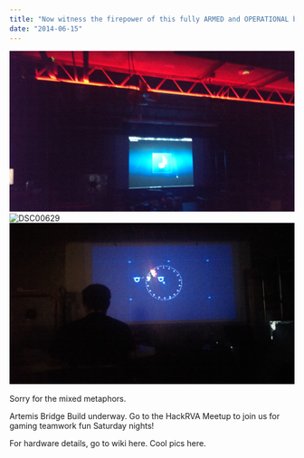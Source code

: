 ```yaml
---
title: "Now witness the firepower of this fully ARMED and OPERATIONAL battle station!"
date: "2014-06-15"
---
```


![IMAG0238](images/IMAG0238.jpg) ![DSC00629](images/DSC00629.jpg) ![IMAG0198](images/IMAG0198.jpg)

Sorry for the mixed metaphors.

Artemis Bridge Build underway. Go to the HackRVA Meetup to join us for gaming teamwork fun Saturday nights!

For hardware details, go to wiki here. Cool pics here.
